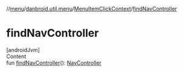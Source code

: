 //[menu](../../index.md)/[danbroid.util.menu](../index.md)/[MenuItemClickContext](index.md)/[findNavController](find-nav-controller.md)



# findNavController  
[androidJvm]  
Content  
fun [findNavController](find-nav-controller.md)(): [NavController](https://developer.android.com/reference/kotlin/androidx/navigation/NavController.html)  



